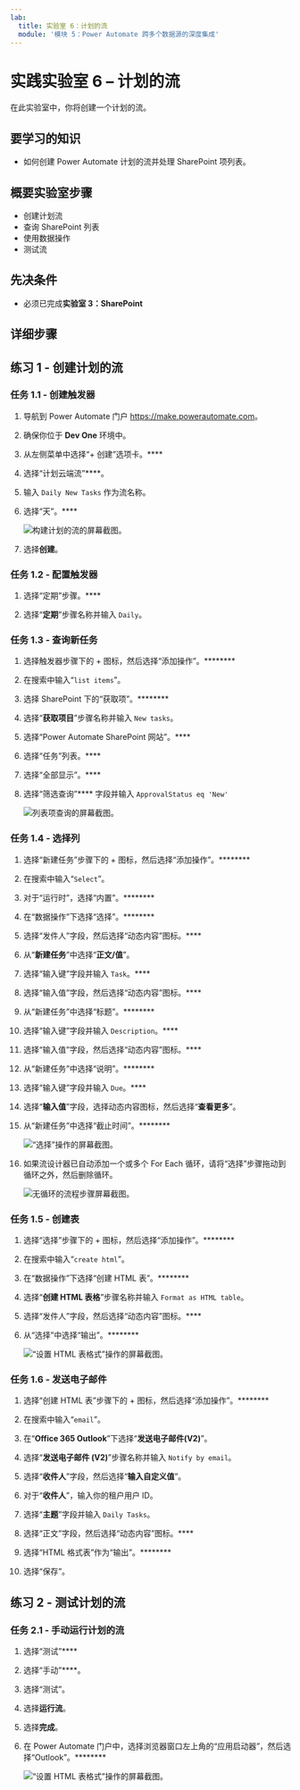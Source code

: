 ```yaml
---
lab:
  title: 实验室 6：计划的流
  module: '模块 5：Power Automate 跨多个数据源的深度集成'
---
```


# 实践实验室 6 – 计划的流

在此实验室中，你将创建一个计划的流。

## 要学习的知识

- 如何创建 Power Automate 计划的流并处理 SharePoint 项列表。

## 概要实验室步骤

- 创建计划流
- 查询 SharePoint 列表
- 使用数据操作
- 测试流
  
## 先决条件

- 必须已完成**实验室 3：SharePoint**

## 详细步骤

## 练习 1 - 创建计划的流

### 任务 1.1 - 创建触发器

1. 导航到 Power Automate 门户 <https://make.powerautomate.com>。

1. 确保你位于 **Dev One** 环境中。

1. 从左侧菜单中选择“+ 创建”选项卡。****

1. 选择“计划云端流”****。

1. 输入 `Daily New Tasks` 作为流名称。

1. 选择“天”。****

    ![构建计划的流的屏幕截图。](../media/build-scheduled-flow.png)

1. 选择**创建**。

### 任务 1.2 - 配置触发器

1. 选择“定期”步骤。****

1. 选择“**定期**”步骤名称并输入 `Daily`。

### 任务 1.3 - 查询新任务

1. 选择触发器步骤下的 + 图标，然后选择“添加操作”。********

1. 在搜索中输入“`list items`”。

1. 选择 SharePoint 下的“获取项”。********

1. 选择“**获取项目**”步骤名称并输入 `New tasks`。

1. 选择“Power Automate SharePoint 网站”。****

1. 选择“任务”列表。****

1. 选择“全部显示”。****

1. 选择“筛选查询”**** 字段并输入 `ApprovalStatus eq 'New'`

    ![列表项查询的屏幕截图。](../media/list-items.png)

### 任务 1.4 - 选择列

1. 选择“新建任务”步骤下的 + 图标，然后选择“添加操作”。********

1. 在搜索中输入“`Select`”。

1. 对于“运行时”，选择“内置”。********

1. 在“数据操作”下选择“选择”。********

1. 选择“发件人”字段，然后选择“动态内容”图标。****

1. 从“**新建任务**”中选择“**正文/值**”。

1. 选择“输入键”字段并输入 `Task`。****

1. 选择“输入值”字段，然后选择“动态内容”图标。****

1. 从“新建任务”中选择“标题”。********

1. 选择“输入键”字段并输入 `Description`。****

1. 选择“输入值”字段，然后选择“动态内容”图标。****

1. 从“新建任务”中选择“说明”。********

1. 选择“输入键”字段并输入 `Due`。****

1. 选择“**输入值**”字段，选择动态内容图标，然后选择“**查看更多**”。

1. 从“新建任务”中选择“截止时间”。********

    ![“选择”操作的屏幕截图。](../media/select-action.png)

1. 如果流设计器已自动添加一个或多个 For Each 循环，请将“选择”步骤拖动到循环之外，然后删除循环。

    ![无循环的流程步骤屏幕截图。](../media/flow-without-loops.png)

### 任务 1.5 - 创建表

1. 选择“选择”步骤下的 + 图标，然后选择“添加操作”。********

1. 在搜索中输入“`create html`”。

1. 在“数据操作”下选择“创建 HTML 表”。********

1. 选择“**创建 HTML 表格**”步骤名称并输入 `Format as HTML table`。

1. 选择“发件人”字段，然后选择“动态内容”图标。****

1. 从“选择”中选择“输出”。********

    ![“设置 HTML 表格式”操作的屏幕截图。](../media/format-html-action.png)

### 任务 1.6 - 发送电子邮件

1. 选择“创建 HTML 表”步骤下的 + 图标，然后选择“添加操作”。********

1. 在搜索中输入“`email`”。

1. 在“**Office 365 Outlook**”下选择“**发送电子邮件(V2)**”。

1. 选择“**发送电子邮件 (V2)**”步骤名称并输入 `Notify by email`。

1. 选择“**收件人**”字段，然后选择“**输入自定义值**”。

1. 对于“**收件人**”，输入你的租户用户 ID。

1. 选择“**主题**”字段并输入 `Daily Tasks`。

1. 选择“正文”字段，然后选择“动态内容”图标。****

1. 选择“HTML 格式表”作为“输出”。********

1. 选择“保存”。

## 练习 2 - 测试计划的流

### 任务 2.1 - 手动运行计划的流

1. 选择“测试”****

1. 选择“手动”****。

1. 选择“测试”。

1. 选择**运行流**。

1. 选择**完成**。

1. 在 Power Automate 门户中，选择浏览器窗口左上角的“应用启动器”，然后选择“Outlook”。********

    ![“设置 HTML 表格式”操作的屏幕截图。](../media/daily-tasks-email.png)
